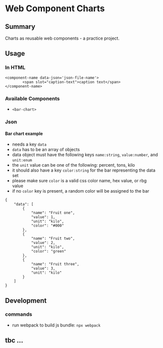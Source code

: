 # Web Component Charts
## Summary
Charts as reusable web components - a practice project.
## Usage
### In HTML
```
<component-name data-json='json-file-name'>
        <span slot="caption-text">caption text</span>
</component-name>
```
### Available Components
- `<bar-chart>`
### Json
#### Bar chart example
- needs a key `data`
- `data` has to be an array of objects
- data object must have the following keys `name:string`, `value:number`, and `unit:enum`
- the `unit` value can be one of the following: percent, tons, kilo
- it should also have a key `color:string` for the bar representing the data set
- please make sure `color` is a valid css color name, hex value, or rbg value
- if no `color` key is present, a random color will be assigned to the bar
```
{
    "data": [
        {
            "name": "Fruit one",
            "value": 1,
            "unit": "kilo",
            "color": "#000"
        },
        {
            "name": "Fruit two",
            "value": 2,
            "unit": "kilo",
            "color": "green"
        },
        {
            "name": "Fruit three",
            "value": 3,
            "unit": "kilo"
        }
    ]
}
```

## Development
### commands
- run webpack to build js bundle: `npx webpack`
## tbc ...

